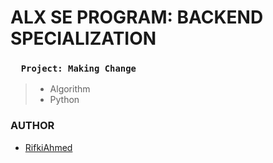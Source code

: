 # ALX SE PROGRAM: BACKEND SPECIALIZATION
### `   Project: Making Change   `
> - Algorithm
> - Python

### AUTHOR
- [RifkiAhmed](https://github.com/RifkiAhmed)